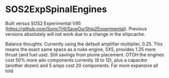 # SOS2ExpSpinalEngines

Built versus SOS2 Experimental V95 (https://github.com/SonicTHI/SaveOurShip2Experimental). Previous versions absolutely will not work due to a change in the shipcache.

Balance thoughts: Currently using the default amplifier multiplier, 0.25. This means the exact same space as a nuke engine, 5X5, provides 1.25 more thrust (and fuel use). Still savings from plume placement. OTOH the engines cost 50% more adv components currently (8 to 12), plus a capacitor (another dozen) and 5 amps cost 20 components. Far more expensive all told
